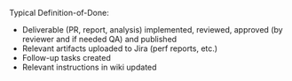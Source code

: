 Typical Definition-of-Done:
  * Deliverable (PR, report, analysis) implemented, reviewed, approved (by reviewer and if needed QA) and published
  * Relevant artifacts uploaded to Jira (perf reports, etc.)
  * Follow-up tasks created
  * Relevant instructions in wiki updated
